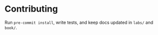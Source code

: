 # Contributing
Run `pre-commit install`, write tests, and keep docs updated in `labs/` and `book/`.
